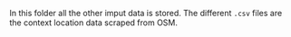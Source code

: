 In this folder all the other imput data is stored. The different `.csv` files are the context location data scraped from OSM. 
